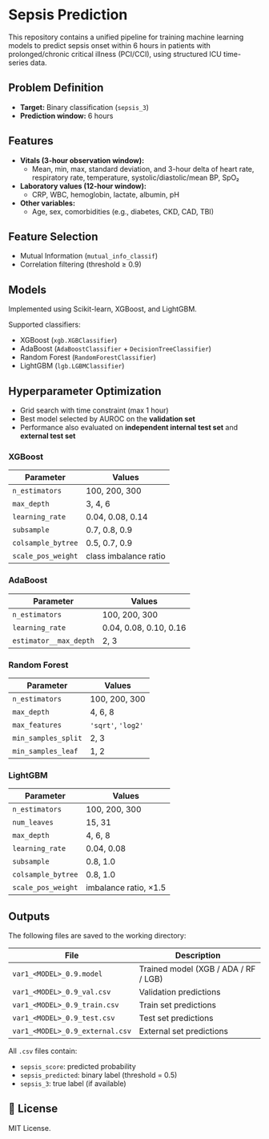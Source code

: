 # Sepsis Prediction

This repository contains a unified pipeline for training machine learning models to predict sepsis onset within 6 hours in patients with prolonged/chronic critical illness (PCI/CCI), using structured ICU time-series data.

## Problem Definition

- **Target:** Binary classification (`sepsis_3`)
- **Prediction window:** 6 hours

## Features

- **Vitals (3-hour observation window):**
  - Mean, min, max, standard deviation, and 3-hour delta of heart rate, respiratory rate, temperature, systolic/diastolic/mean BP, SpO₂
- **Laboratory values (12-hour window):**
  - CRP, WBC, hemoglobin, lactate, albumin, pH
- **Other variables:**
  - Age, sex, comorbidities (e.g., diabetes, CKD, CAD, TBI)

## Feature Selection

- Mutual Information (`mutual_info_classif`)
- Correlation filtering (threshold ≥ 0.9)

## Models

Implemented using Scikit-learn, XGBoost, and LightGBM.

Supported classifiers:
- XGBoost (`xgb.XGBClassifier`)
- AdaBoost (`AdaBoostClassifier` + `DecisionTreeClassifier`)
- Random Forest (`RandomForestClassifier`)
- LightGBM (`lgb.LGBMClassifier`)

## Hyperparameter Optimization

- Grid search with time constraint (max 1 hour)
- Best model selected by AUROC on the **validation set**
- Performance also evaluated on **independent internal test set** and **external test set**

### XGBoost
| Parameter         | Values                       |
|------------------|------------------------------|
| `n_estimators`   | 100, 200, 300                |
| `max_depth`      | 3, 4, 6                      |
| `learning_rate`  | 0.04, 0.08, 0.14             |
| `subsample`      | 0.7, 0.8, 0.9                |
| `colsample_bytree` | 0.5, 0.7, 0.9             |
| `scale_pos_weight` | class imbalance ratio     |

### AdaBoost
| Parameter             | Values              |
|----------------------|---------------------|
| `n_estimators`       | 100, 200, 300       |
| `learning_rate`      | 0.04, 0.08, 0.10, 0.16 |
| `estimator__max_depth` | 2, 3              |

### Random Forest
| Parameter             | Values              |
|----------------------|---------------------|
| `n_estimators`       | 100, 200, 300       |
| `max_depth`          | 4, 6, 8             |
| `max_features`       | `'sqrt'`, `'log2'`  |
| `min_samples_split`  | 2, 3                |
| `min_samples_leaf`   | 1, 2                |

### LightGBM
| Parameter             | Values                         |
|----------------------|--------------------------------|
| `n_estimators`       | 100, 200, 300                  |
| `num_leaves`         | 15, 31                         |
| `max_depth`          | 4, 6, 8                        |
| `learning_rate`      | 0.04, 0.08                     |
| `subsample`          | 0.8, 1.0                       |
| `colsample_bytree`   | 0.8, 1.0                       |
| `scale_pos_weight`   | imbalance ratio, ×1.5          |

## Outputs

The following files are saved to the working directory:

| File                        | Description                                  |
|-----------------------------|----------------------------------------------|
| `var1_<MODEL>_0.9.model`    | Trained model (XGB / ADA / RF / LGB)        |
| `var1_<MODEL>_0.9_val.csv`  | Validation predictions                      |
| `var1_<MODEL>_0.9_train.csv`| Train set predictions                       |
| `var1_<MODEL>_0.9_test.csv` | Test set predictions                        |
| `var1_<MODEL>_0.9_external.csv` | External set predictions             |

All `.csv` files contain:
- `sepsis_score`: predicted probability
- `sepsis_predicted`: binary label (threshold = 0.5)
- `sepsis_3`: true label (if available)

## 📝 License

MIT License.
